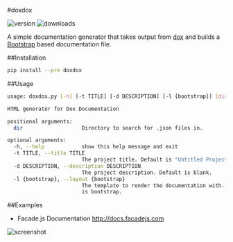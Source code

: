 #doxdox

![version](https://pypip.in/v/doxdox/badge.png) ![downloads](https://pypip.in/d/doxdox/badge.png)

A simple documentation generator that takes output from [dox](https://github.com/visionmedia/dox/) and builds a [Bootstrap](http://getbootstrap.com/) based documentation file.

##Installation

```bash
pip install --pre doxdox
```

##Usage

```bash
usage: doxdox.py [-h] [-t TITLE] [-d DESCRIPTION] [-l {bootstrap}] [dir]

HTML generator for Dox Documentation

positional arguments:
  dir                   Directory to search for .json files in.

optional arguments:
  -h, --help            show this help message and exit
  -t TITLE, --title TITLE
                        The project title. Default is "Untitled Project".
  -d DESCRIPTION, --description DESCRIPTION
                        The project description. Default is blank.
  -l {bootstrap}, --layout {bootstrap}
                        The template to render the documentation with. Default
                        is bootstrap.
```

##Examples

- Facade.js Documentation <http://docs.facadejs.com>

![screenshot](http://f.cl.ly/items/2s3Z1u471I2k0U0a143a/doxdox-screenshot.png)